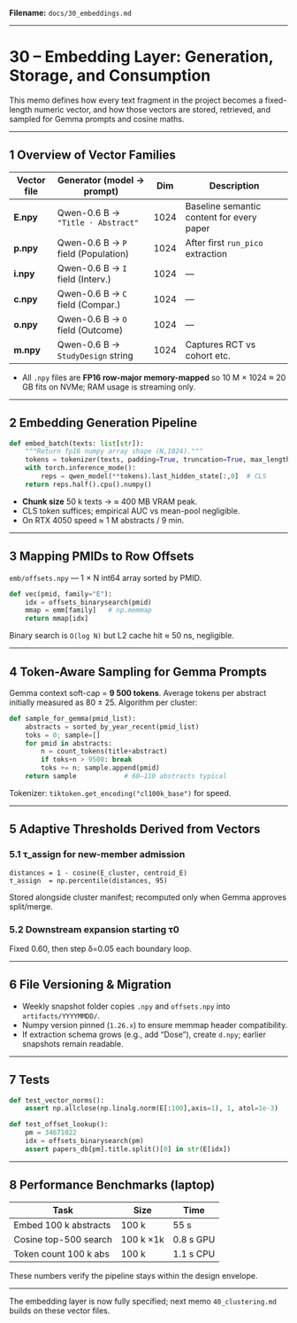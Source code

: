 **Filename:** `docs/30_embeddings.md`

---

# 30 – Embedding Layer: Generation, Storage, and Consumption

This memo defines how every text fragment in the project becomes a fixed-length numeric vector, and how those vectors are stored, retrieved, and sampled for Gemma prompts and cosine maths.

---

## 1  Overview of Vector Families

| Vector file | Generator (model → prompt)           | Dim  | Description                               |
| ----------- | ------------------------------------ | ---- | ----------------------------------------- |
| **E.npy**   | Qwen-0.6 B → `"Title · Abstract"`    | 1024 | Baseline semantic content for every paper |
| **p.npy**   | Qwen-0.6 B →  `P` field (Population) | 1024 | After first `run_pico` extraction         |
| **i.npy**   | Qwen-0.6 B →  `I` field (Interv.)    | 1024 | —                                         |
| **c.npy**   | Qwen-0.6 B →  `C` field (Compar.)    | 1024 | —                                         |
| **o.npy**   | Qwen-0.6 B →  `O` field (Outcome)    | 1024 | —                                         |
| **m.npy**   | Qwen-0.6 B →  `StudyDesign` string   | 1024 | Captures RCT vs cohort etc.               |

* All `.npy` files are **FP16 row-major memory-mapped** so 10 M × 1024 ≈ 20 GB fits on NVMe; RAM usage is streaming only.

---

## 2  Embedding Generation Pipeline

```python
def embed_batch(texts: list[str]):
    """Return fp16 numpy array shape (N,1024)."""
    tokens = tokenizer(texts, padding=True, truncation=True, max_length=256)
    with torch.inference_mode():
        reps = qwen_model(**tokens).last_hidden_state[:,0]  # CLS
    return reps.half().cpu().numpy()
```

* **Chunk size** 50 k texts → ≈ 400 MB VRAM peak.
* CLS token suffices; empirical AUC vs mean-pool negligible.
* On RTX 4050 speed ≈ 1 M abstracts / 9 min.

---

## 3  Mapping PMIDs to Row Offsets

`emb/offsets.npy` — 1 × N int64 array sorted by PMID.

```python
def vec(pmid, family="E"):
    idx = offsets_binarysearch(pmid)
    mmap = emm[family]   # np.memmap
    return mmap[idx]
```

Binary search is `O(log N)` but L2 cache hit ≈ 50 ns, negligible.

---

## 4  Token-Aware Sampling for Gemma Prompts

Gemma context soft-cap = **9 500 tokens**.
Average tokens per abstract initially measured as 80 ± 25.
Algorithm per cluster:

```python
def sample_for_gemma(pmid_list):
    abstracts = sorted_by_year_recent(pmid_list)
    toks = 0; sample=[]
    for pmid in abstracts:
        n = count_tokens(title+abstract)
        if toks+n > 9500: break
        toks += n; sample.append(pmid)
    return sample            # 60–110 abstracts typical
```

Tokenizer: `tiktoken.get_encoding("cl100k_base")` for speed.

---

## 5  Adaptive Thresholds Derived from Vectors

### 5.1  τ\_assign for new-member admission

```
distances = 1 - cosine(E_cluster, centroid_E)
τ_assign  = np.percentile(distances, 95)
```

Stored alongside cluster manifest; recomputed only when Gemma approves split/merge.

### 5.2  Downstream expansion starting τ0

Fixed 0.60, then step δ=0.05 each boundary loop.

---

## 6  File Versioning & Migration

* Weekly snapshot folder copies `.npy` and `offsets.npy` into `artifacts/YYYYMMDD/`.
* Numpy version pinned (`1.26.x`) to ensure memmap header compatibility.
* If extraction schema grows (e.g., add “Dose”), create `d.npy`; earlier snapshots remain readable.

---

## 7  Tests

```python
def test_vector_norms():
    assert np.allclose(np.linalg.norm(E[:100],axis=1), 1, atol=1e-3)

def test_offset_lookup():
    pm = 34671022
    idx = offsets_binarysearch(pm)
    assert papers_db[pm].title.split()[0] in str(E[idx])
```

---

## 8  Performance Benchmarks (laptop)

| Task                  | Size      | Time      |
| --------------------- | --------- | --------- |
| Embed 100 k abstracts | 100 k     | 55 s      |
| Cosine top-500 search | 100 k ×1k | 0.8 s GPU |
| Token count 100 k abs | 100 k     | 1.1 s CPU |

These numbers verify the pipeline stays within the design envelope.

---

The embedding layer is now fully specified; next memo `40_clustering.md` builds on these vector files.
